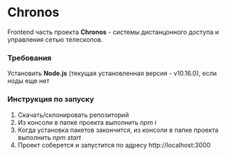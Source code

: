 # Chronos
Frontend часть проекта **Chronos** - системы дистанцонного доступа и управления сетью телескопов.

### Требования
Установить **Node.js** (текущая установленная версия - v10.16.0), если ноды еще нет
### Инструкция по запуску

1. Скачать/склонировать репозиторий
2. Из консоли в папке проекта выполнить *npm i*
3. Когда установка пакетов закончится, из консоли в папке проекта выполнить *npm start*
4. Проект соберется и запустится по адресу http://localhost:3000
